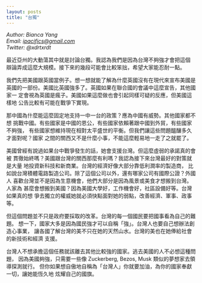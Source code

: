 ```yaml
---
layout: posts
title: "台獨"
---
```

*Author: Bianca Yang*<br>
*Email: ipacifics@gmail.com*<br>
*Twitter: @xdrtxrdt*<br>

最近亞州的大動蕩其中就是討論台獨。我認為我們是因為台灣不夠強才會把這個
辯論弄成這麼大規模。接下來的幾段可能會比較笨拙，希望大家能忍耐一點。

我們先把美國跟英國當例子。想一想就能了解為什麼英國沒有在現代來宣布美國是
英國的一部份。美國比英國強多了。英國如果在聯合國的會議中這麼宣告，其他國家一
定會視為英國是瘋子。美國如果這麼做也會引起同樣可疑的反應，但美國這樣地
公告比較有可能在戰爭下實現。

那中國為什麼能這麼固定地支持一中一台的政策？應為中國有威勢。其他國家都不想
挑戰中國。有些國家是中國的恩公，有些國家依賴著跟中國到外貿，有些國家不夠強，
有些國家想維持現在相對太平盛世的平衡。但我們讓這些問題醞釀多久才面對呢？國家
之間的關西又不是什麼小事，不能這麼輕易地一走了之就罷了。

美國曾經有說過如果台中戰爭發生的話，她會支援台灣。但這麼虛弱的承諾真的會被
貫徹始終嗎？美國跟台灣的關西那麼有利嗎？我認為接下來台灣最好的對策就是大量
地投資新科技和新商業。台灣的經濟好像大部分靠低利潤率的製造商，
比如說台灣積體電路製造公司。除了這個公司以外，還有哪家公司有國際公證？外國人
喜歡台灣並不是因為生意機會，他們大部分是因為風景或美食才想搬到台灣。人家為
甚麼會想搬到美國？因為美國大學好，工作機會好，社區設備好等。台灣如果真的想
爭去獨立的權威她就必須快點面對她的弱點，改善經濟、軍事、政事等。

但這個問題並不只是政府要採取的改革。台灣的每一個國民要把國事看為自己的難題。
想一下，國家大多是因為國民強才可以自稱「強」。台灣人也要自己想辦法創造心事業，
讓各國了解台灣的美不只在她的天然山水。台灣的美也在她俸給社會的新技術和經濟
支援。

台灣人不想承擔這個任務就該離去其他比較強的國家。逃去美國的人不必想這種問題，
因為美國夠強，只需要一些像 Zuckerberg, Bezos, Musk 類似的夢想家去領導探測就行。
但你如果想自傲地自稱為「台灣人」你就要加油，為你的國家奉獻一切，讓她能恆久地
炫耀自己的國旗。
